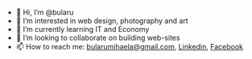 - 👋 Hi, I’m @bularu
- 👀 I’m interested in web design, photography and art
- 🌱 I’m currently learning IT and Economy
- 💞️ I’m looking to collaborate on building web-sites
- 📫 How to reach me: bularumihaela@gmail.com, <a href="https://www.linkedin.com/in/mihaela-bularu-5b30b3203/">Linkedin</a>, <a href="https://www.facebook.com/mihaela.bularu">Facebook</a>

